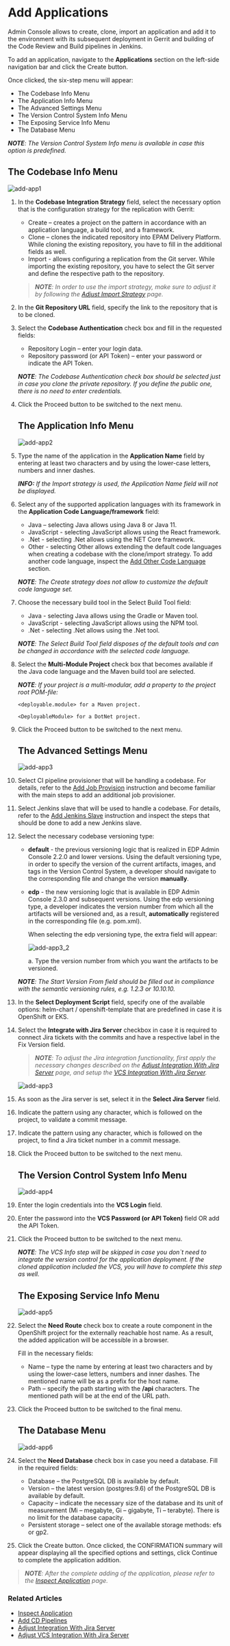 # Add Applications

Admin Console allows to create, clone, import an application and add it to the environment with its subsequent deployment in Gerrit and building of the Code Review and Build pipelines in Jenkins. 

To add an application, navigate to the **Applications** section on the left-side navigation bar and click the Create button.

Once clicked, the six-step menu will appear: 

* The Codebase Info Menu
* The Application Info Menu
* The Advanced Settings Menu
* The Version Control System Info Menu
* The Exposing Service Info Menu
* The Database Menu

_**NOTE**: The Version Control System Info menu is available in case this option is predefined._

## The Codebase Info Menu

![add-app1](../readme-resource/addapp1.png "add-app1")

1. In the **Codebase Integration Strategy** field, select the necessary option that is the configuration strategy for the replication with Gerrit:
    - Create – creates a project on the pattern in accordance with an application language, a build tool, and a framework.
    - Clone – clones the indicated repository into EPAM Delivery Platform. While cloning the existing repository, you have to fill in the additional fields as well.
    - Import - allows configuring a replication from the Git server. While importing the existing repository, you have to select the Git server and define the respective path to the repository.
    > _**NOTE**: In order to use the import strategy, make sure to adjust it by following the [Adjust Import Strategy](../documentation/import-strategy.md) page._ 
2. In the **Git Repository URL** field, specify the link to the repository that is to be cloned.
3. Select the **Codebase Authentication** check box and fill in the requested fields:
    - Repository Login – enter your login data.
    - Repository password (or API Token) – enter your password or indicate the API Token.
    
    _**NOTE**: The Codebase Authentication check box should be selected just in case you clone the private repository. If you define the public one, there is no need to enter credentials._ 
4. Click the Proceed button to be switched to the next menu.

    ## The Application Info Menu

    ![add-app2](../readme-resource/addapp2.png "add-app2")

5. Type the name of the application in the **Application Name** field by entering at least two characters and by using the lower-case letters, numbers and inner dashes.

    _**INFO:** If the Import strategy is used, the Application Name field will not be displayed._
    
6. Select any of the supported application languages with its framework in the **Application Code Language/framework** field:

    - Java – selecting Java allows using Java 8 or Java 11.
    - JavaScript - selecting JavaScript allows using the React framework.
    - .Net - selecting .Net allows using the NET Core framework.
    - Other - selecting Other allows extending the default code languages when creating a codebase with the clone/import strategy. To add another code language, inspect the [Add Other Code Language](add_other_code_language.md) section.

    _**NOTE**: The Create strategy does not allow to customize the default code language set._
    
7. Choose the necessary build tool in the Select Build Tool field:

    - Java - selecting Java allows using the Gradle or Maven tool.
    - JavaScript - selecting JavaScript allows using the NPM tool.
    - .Net - selecting .Net allows using the .Net tool.

    _**NOTE**: The Select Build Tool field disposes of the default tools and can be changed in accordance with the selected code language._
8. Select the **Multi-Module Project** check box that becomes available if the Java code language and the Maven build tool are selected. 

    _**NOTE**: If your project is a multi-modular, add a property to the project root POM-file:_

    `<deployable.module> for a Maven project.`

    `<DeployableModule> for a DotNet project.`

9. Click the Proceed button to be switched to the next menu.

    ## The Advanced Settings Menu

    ![add-app3](../readme-resource/addapp3_ji.png "add-app3")

10. Select CI pipeline provisioner that will be handling a codebase. For details, refer to the [Add Job Provision](https://github.com/epmd-edp/jenkins-operator/blob/master/documentation/add-job-provision.md#add-job-provision) instruction and become familiar with the main steps to add an additional job provisioner.
11. Select Jenkins slave that will be used to handle a codebase. For details, refer to the [Add Jenkins Slave](https://github.com/epmd-edp/jenkins-operator/blob/master/documentation/add-jenkins-slave.md#add-jenkins-slave) instruction and inspect the steps that should be done to add a new Jenkins slave.  
12. Select the necessary codebase versioning type:
     
     * **default** - the previous versioning logic that is realized in EDP Admin Console 2.2.0 and lower versions. Using the default versioning type, in order to specify the version of the current artifacts, images, and tags in the Version Control System, a developer should navigate to the corresponding file and change the version **manually**.
      
     * **edp** - the new versioning logic that is available in EDP Admin Console 2.3.0 and subsequent versions. Using the edp versioning type, a developer indicates the version number from which all the artifacts will be versioned and, as a result, **automatically** registered in the corresponding file (e.g. pom.xml). 
     
       When selecting the edp versioning type, the extra field will appear:
         
       ![add-app3_2](../readme-resource/addapp3_2.png "add-app3_2")
     
       a. Type the version number from which you want the artifacts to be versioned.
     
     _**NOTE**: The Start Version From field should be filled out in compliance with the semantic versioning rules, e.g. 1.2.3 or 10.10.10._
                      
13. In the **Select Deployment Script** field, specify one of the available options: helm-chart / openshift-template that are predefined in case it is OpenShift or EKS.  
14. Select the **Integrate with Jira Server** checkbox in case it is required to connect Jira tickets with the commits and have a respective label in the Fix Version field.
    >_**NOTE**: To adjust the Jira integration functionality, first apply the necessary changes described on the [Adjust Integration With Jira Server](../documentation/jira-server.md) page, and setup the [VCS Integration With Jira Server](../documentation/jira_vcs_integration.md)._ 
                                                                                                                                                                                 
    ![add-app3](../readme-resource/add_app3_ji2.png "add-app3_2")

15. As soon as the Jira server is set, select it in the **Select Jira Server** field.
16. Indicate the pattern using any character, which is followed on the project, to validate a commit message.
17. Indicate the pattern using any character, which is followed on the project, to find a Jira ticket number in a commit message.
18. Click the Proceed button to be switched to the next menu.

    ## The Version Control System Info Menu

    ![add-app4](../readme-resource/addapp4.png "add-app4")
    
19. Enter the login credentials into the **VCS Login** field.
20. Enter the password into the **VCS Password (or API Token)** field OR add the API Token.
21. Click the Proceed button to be switched to the next menu.
    
    _**NOTE**: The VCS Info step will be skipped in case you don`t need to integrate the version control for the application deployment. If the cloned application included the VCS, you will have to complete this step as well._

    ## The Exposing Service Info Menu

    ![add-app5](../readme-resource/addapp5.png "add-app5")

22. Select the **Need Route** check box to create a route component in the OpenShift project for the externally reachable host name. As a result, the added application will be accessible in a browser.
    
    Fill in the necessary fields:
    
    - Name – type the name by entering at least two characters and by using the lower-case letters, numbers and inner dashes. The mentioned name will be as a prefix for the host name.
    - Path – specify the path starting with the **/api** characters. The mentioned path will be at the end of the URL path.
    
23. Click the Proceed button to be switched to the final menu.

    ## The Database Menu

    ![add-app6](../readme-resource/addapp6.png "add-app6")

24. Select the **Need Database** check box in case you need a database. Fill in the required fields:
    
    - Database – the PostgreSQL DB is available by default.
    - Version – the latest version (postgres:9.6) of the PostgreSQL DB is available by default.
    - Capacity – indicate the necessary size of the database and its unit of measurement (Mi – megabyte, Gi – gigabyte, Ti – terabyte). There is no limit for the database capacity.
    - Persistent storage – select one of the available storage methods: efs or gp2.
    
25. Click the Create button. Once clicked, the CONFIRMATION summary will appear displaying all the specified options and settings, click Continue to complete the application addition.
    
>_**NOTE**: After the complete adding of the application, please refer to the [Inspect Application](../documentation/inspect_application.md) page._

### Related Articles

* [Inspect Application](../documentation/inspect_application.md)
* [Add CD Pipelines](../documentation/add_CD_pipelines.md)
* [Adjust Integration With Jira Server](../documentation/jira-server.md)
* [Adjust VCS Integration With Jira Server](../documentation/jira_vcs_integration.md)